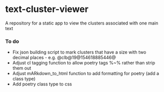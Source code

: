 # text-cluster-viewer
A repository for a static app to view the clusters associated with one main text

### To do
- Fix json building script to mark clusters that have a size with two decimal places - e.g. @clb@19@154618885446@
- Adjust cl tagging function to allow poetry tags %~% rather than strip them out
- Adjust mARkdown_to_html function to add formatting for poetry (add a class type)
- Add poetry class type to css
